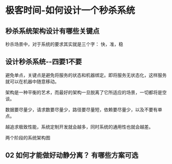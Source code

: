 # 极客时间-如何设计一个秒杀系统

## 秒杀系统架构设计有哪些关键点
秒杀场景中，对于系统的要求其实就是三个字： 快，准，稳 



## 设计秒杀系统--四要1不要

避免单点，关键点是避免将服务的状态和机器绑定。即将服务无状态化，这样服务就可以在机器中随意移动。 

架构是一种平衡的艺术，而最好的架构一旦脱离了它所适应的场景，一切都将是空谈。 


数据要尽量少，请求数要尽量少，路径要尽量短，依赖要尽量少，以及不要有单点。 

越追求极致性能，系统定制开发就会越多，同时系统的通用性也就会越差。 

两个阶段的系统架构图


## 02 如何才能做好动静分离？ 有哪些方案可选



